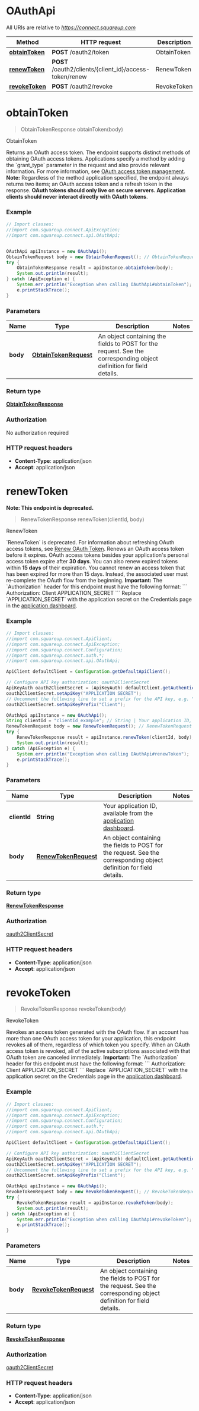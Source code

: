 # OAuthApi

All URIs are relative to *https://connect.squareup.com*

Method | HTTP request | Description
------------- | ------------- | -------------
[**obtainToken**](OAuthApi.md#obtainToken) | **POST** /oauth2/token | ObtainToken
[**renewToken**](OAuthApi.md#renewToken) | **POST** /oauth2/clients/{client_id}/access-token/renew | RenewToken
[**revokeToken**](OAuthApi.md#revokeToken) | **POST** /oauth2/revoke | RevokeToken


<a name="obtainToken"></a>
# **obtainToken**
> ObtainTokenResponse obtainToken(body)

ObtainToken

Returns an OAuth access token.  The endpoint supports distinct methods of obtaining OAuth access tokens. Applications specify a method by adding the &#x60;grant_type&#x60; parameter in the request and also provide relevant information. For more information, see [OAuth access token management](/authz/oauth/how-it-works#oauth-access-token-management).  __Note:__ Regardless of the method application specified, the endpoint always returns two items; an OAuth access token and a refresh token in the response.  __OAuth tokens should only live on secure servers. Application clients should never interact directly with OAuth tokens__.

### Example
```java
// Import classes:
//import com.squareup.connect.ApiException;
//import com.squareup.connect.api.OAuthApi;


OAuthApi apiInstance = new OAuthApi();
ObtainTokenRequest body = new ObtainTokenRequest(); // ObtainTokenRequest | An object containing the fields to POST for the request.  See the corresponding object definition for field details.
try {
    ObtainTokenResponse result = apiInstance.obtainToken(body);
    System.out.println(result);
} catch (ApiException e) {
    System.err.println("Exception when calling OAuthApi#obtainToken");
    e.printStackTrace();
}
```

### Parameters

Name | Type | Description  | Notes
------------- | ------------- | ------------- | -------------
 **body** | [**ObtainTokenRequest**](ObtainTokenRequest.md)| An object containing the fields to POST for the request.  See the corresponding object definition for field details. |

### Return type

[**ObtainTokenResponse**](ObtainTokenResponse.md)

### Authorization

No authorization required

### HTTP request headers

 - **Content-Type**: application/json
 - **Accept**: application/json

<a name="renewToken"></a>
# **renewToken**
**Note: This endpoint is deprecated.**
> RenewTokenResponse renewToken(clientId, body)

RenewToken

&#x60;RenewToken&#x60; is deprecated. For information about refreshing OAuth access tokens, see [Renew OAuth Token](https://developer.squareup.com/docs/oauth-api/cookbook/renew-oauth-tokens).   Renews an OAuth access token before it expires.  OAuth access tokens besides your application&#39;s personal access token expire after __30 days__. You can also renew expired tokens within __15 days__ of their expiration. You cannot renew an access token that has been expired for more than 15 days. Instead, the associated user must re-complete the OAuth flow from the beginning.  __Important:__ The &#x60;Authorization&#x60; header for this endpoint must have the following format:  &#x60;&#x60;&#x60; Authorization: Client APPLICATION_SECRET &#x60;&#x60;&#x60;  Replace &#x60;APPLICATION_SECRET&#x60; with the application secret on the Credentials page in the [application dashboard](https://connect.squareup.com/apps).

### Example
```java
// Import classes:
//import com.squareup.connect.ApiClient;
//import com.squareup.connect.ApiException;
//import com.squareup.connect.Configuration;
//import com.squareup.connect.auth.*;
//import com.squareup.connect.api.OAuthApi;

ApiClient defaultClient = Configuration.getDefaultApiClient();

// Configure API key authorization: oauth2ClientSecret
ApiKeyAuth oauth2ClientSecret = (ApiKeyAuth) defaultClient.getAuthentication("oauth2ClientSecret");
oauth2ClientSecret.setApiKey("APPLICATION SECRET");
// Uncomment the following line to set a prefix for the API key, e.g. "Token" (defaults to null)
oauth2ClientSecret.setApiKeyPrefix("Client");

OAuthApi apiInstance = new OAuthApi();
String clientId = "clientId_example"; // String | Your application ID, available from the [application dashboard](https://connect.squareup.com/apps).
RenewTokenRequest body = new RenewTokenRequest(); // RenewTokenRequest | An object containing the fields to POST for the request.  See the corresponding object definition for field details.
try {
    RenewTokenResponse result = apiInstance.renewToken(clientId, body);
    System.out.println(result);
} catch (ApiException e) {
    System.err.println("Exception when calling OAuthApi#renewToken");
    e.printStackTrace();
}
```

### Parameters

Name | Type | Description  | Notes
------------- | ------------- | ------------- | -------------
 **clientId** | **String**| Your application ID, available from the [application dashboard](https://connect.squareup.com/apps). |
 **body** | [**RenewTokenRequest**](RenewTokenRequest.md)| An object containing the fields to POST for the request.  See the corresponding object definition for field details. |

### Return type

[**RenewTokenResponse**](RenewTokenResponse.md)

### Authorization

[oauth2ClientSecret](../README.md#oauth2ClientSecret)

### HTTP request headers

 - **Content-Type**: application/json
 - **Accept**: application/json

<a name="revokeToken"></a>
# **revokeToken**
> RevokeTokenResponse revokeToken(body)

RevokeToken

Revokes an access token generated with the OAuth flow.  If an account has more than one OAuth access token for your application, this endpoint revokes all of them, regardless of which token you specify. When an OAuth access token is revoked, all of the active subscriptions associated with that OAuth token are canceled immediately.  __Important:__ The &#x60;Authorization&#x60; header for this endpoint must have the following format:  &#x60;&#x60;&#x60; Authorization: Client APPLICATION_SECRET &#x60;&#x60;&#x60;  Replace &#x60;APPLICATION_SECRET&#x60; with the application secret on the Credentials page in the [application dashboard](https://connect.squareup.com/apps).

### Example
```java
// Import classes:
//import com.squareup.connect.ApiClient;
//import com.squareup.connect.ApiException;
//import com.squareup.connect.Configuration;
//import com.squareup.connect.auth.*;
//import com.squareup.connect.api.OAuthApi;

ApiClient defaultClient = Configuration.getDefaultApiClient();

// Configure API key authorization: oauth2ClientSecret
ApiKeyAuth oauth2ClientSecret = (ApiKeyAuth) defaultClient.getAuthentication("oauth2ClientSecret");
oauth2ClientSecret.setApiKey("APPLICATION SECRET");
// Uncomment the following line to set a prefix for the API key, e.g. "Token" (defaults to null)
oauth2ClientSecret.setApiKeyPrefix("Client");

OAuthApi apiInstance = new OAuthApi();
RevokeTokenRequest body = new RevokeTokenRequest(); // RevokeTokenRequest | An object containing the fields to POST for the request.  See the corresponding object definition for field details.
try {
    RevokeTokenResponse result = apiInstance.revokeToken(body);
    System.out.println(result);
} catch (ApiException e) {
    System.err.println("Exception when calling OAuthApi#revokeToken");
    e.printStackTrace();
}
```

### Parameters

Name | Type | Description  | Notes
------------- | ------------- | ------------- | -------------
 **body** | [**RevokeTokenRequest**](RevokeTokenRequest.md)| An object containing the fields to POST for the request.  See the corresponding object definition for field details. |

### Return type

[**RevokeTokenResponse**](RevokeTokenResponse.md)

### Authorization

[oauth2ClientSecret](../README.md#oauth2ClientSecret)

### HTTP request headers

 - **Content-Type**: application/json
 - **Accept**: application/json

